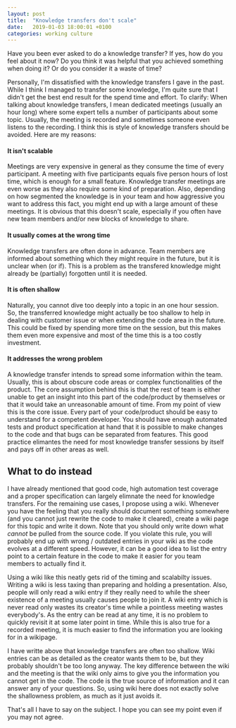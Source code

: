 ```yaml
---
layout: post
title:  "Knowledge transfers don't scale"
date:   2019-01-03 18:00:01 +0100
categories: working culture
---
```

Have you been ever asked to do a knowledge transfer? If yes, how do you feel about it now?
Do you think it was helpful that you achieved something when doing it? Or do you consider it
a waste of time?

Personally, I'm dissatisfied with the knowledge transfers I gave in the past. While I think I 
managed to transfer some knowledge, I'm quite sure that I didn't get the best end result for the
spend time and effort. To clarify: When talking about knowledge transfers, I mean dedicated meetings
(usually an hour long) where some expert tells a number of participants about some topic. Usually, the
meeting is recorded and sometimes someone even listens to the recording. 
I think this is style of knowledge transfers should be avoided. Here are my reasons:
	
#### It isn't scalable
Meetings are very expensive in general as they consume the time of every participant. 
A meeting with five participants equals five person hours of lost time, which is enough for a small feature.
Knowledge transfer meetings are even worse as they also require some kind of preparation. Also, depending on how
segmented the knowledge is in your team and how aggressive you want to address this fact, you might end up with a 
large amount of these meetings. It is obvious that this doesn't scale, especially if you often have new team members
and/or new blocks of knowledge to share.

#### It usually comes at the wrong time
Knowledge transfers are often done in advance. Team members are informed about something which they might require
in the future, but it is unclear when (or if). This is a problem as the transfered knowledge might already be
(partially) forgotten until it is needed.

#### It is often shallow
Naturally, you cannot dive too deeply into a topic in an one hour session. So, the transferred knowledge might 
actually be too shallow to help in dealing with customer issue or when extending the code area in the future. 
This could be fixed by spending more time on the session, but this makes them even more expensive and most of 
the time this is a too costly investment.

#### It addresses the wrong problem 
A knowledge transfer intends to spread some information within the team. Usually, this is about obscure code
areas or complex functionalities of the product. The core assumption behind this is that the rest of team is
either unable to get an insight into this part of the code/product by themselves or that it would take an
unreasonable amount of time. From my point of view this is the core issue. 
Every part of your code/product should be easy to understand for a competent developer. You should have enough
automated tests and product specification at hand that it is possible to make changes to the code and that bugs
can be separated from features. This good practice elimantes the need for most knowledge transfer sessions by itself
and pays off in other areas as well.

## What to do instead
I have already mentioned that good code, high automation test coverage and a proper specification can largely
elimnate the need for knowledge transfers. For the remaining use cases, I propose using a wiki. Whenever you have
the feeling that you really should document something somewhere (and you cannot just rewrite the code to make
it cleared), create a wiki page for this topic and write it down. Note that you should only write down what
*cannot* be pulled from the source code. If you violate this rule, you will probably end up with wrong / 
outdated entries in your wiki as the code evolves at a different speed. However, it can be a good idea to 
list the entry point to a certain feature in the code to make it easier for you team members to actually find
it. 

Using a wiki like this neatly gets rid of the timing and scalabilty issues. Writing a wiki is less taxing than
preparing and holding a presentation. Also, people will only read a wiki entry if they really need to while 
the sheer existence of a meeting usually causes people to join it. A wiki entry which is never read only wastes
its creator's time while a pointless meeting wastes everybody's. As the entry can be read at any time, it is no
problem to quickly revisit it at some later point in time. While this is also true for a recorded meeting, 
it is much easier to find the information you are looking for in a wikipage.

I have writte above that knowledge transfers are often too shallow. Wiki entries can be as detailed as the 
creator wants them to be, but they probably shouldn't be too long anyway. The key difference between the
wiki and the meeting is that the wiki only aims to give you the information you cannot get in the code. The
code is the true source of information and it can answer any of your questions. So, using wiki here does not
exactly solve the shallowness problem, as much as it just avoids it. 

That's all I have to say on the subject. I hope you can see my point even if you may not agree.